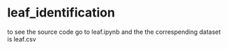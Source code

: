 # leaf_identification
to see the source code go to leaf.ipynb
and the the correspending dataset is leaf.csv
